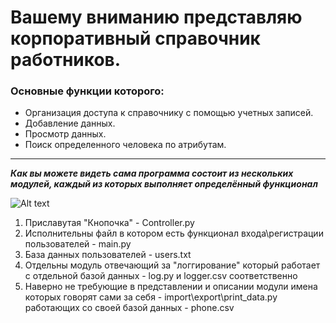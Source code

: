 # Вашему вниманию представляю корпоративный справочник работников. 

### Основные функции которого:

* Организация доступа к справочнику с помощью учетных записей.
* Добавление данных.
* Просмотр данных.
* Поиск определенного человека по атрибутам.
---
***Как вы можете видеть сама программа состоит из нескольких модулей, каждый из которых выполняет определённый функционал***

![Alt text](../../../../../../../../c:/Users/annad/Desktop/system_log/%D0%92%D1%82%D0%BE%D1%80%D0%BE%D0%B9%20%D0%B1%D0%BB%D0%BE%D0%BA%20(%D0%9F%D1%80%D0%BE%D0%B3%D1%80%D0%B0%D0%BC%D0%BC%D0%B8%D1%80%D0%BE%D0%B2%D0%B0%D0%BD%D0%B8%D0%B5)/First_Seminar_Python/HomeTask8/%D0%9C%D0%BE%D0%B4%D1%83%D0%BB%D1%8C%D0%BD%D0%BE%D1%81%D1%82%D1%8C%20%D1%81%D0%BF%D1%80%D0%B0%D0%B2%D0%BE%D1%87%D0%BD%D0%B8%D0%BA%D0%B0.png)

1. Приславутая "Кнопочка" - Controller.py
2. Исполнительны файл в котором есть функционал входа\регистрации пользователей - main.py
3. База данных пользователей - users.txt
4. Отдельны модуль отвечающий за "логгирование" который работает с отдельной базой данных - log.py и logger.csv соответственно
5. Наверно не требующие в представлении и описании модули имена которых говорят сами за себя - import\export\print_data.py работающих со своей базой данных - phone.csv